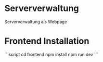 # Serververwaltung
Serververwaltung als Webpage

# Frontend Installation
´´´script
    cd frontend
    npm install
    npm run dev
´´´
